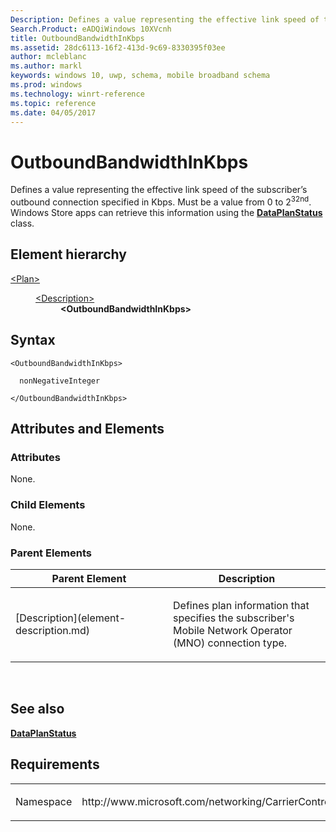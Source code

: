 ```yaml
---
Description: Defines a value representing the effective link speed of the subscriber’s outbound connection specified in Kbps. 
Search.Product: eADQiWindows 10XVcnh
title: OutboundBandwidthInKbps
ms.assetid: 28dc6113-16f2-413d-9c69-8330395f03ee
author: mcleblanc
ms.author: markl
keywords: windows 10, uwp, schema, mobile broadband schema
ms.prod: windows
ms.technology: winrt-reference
ms.topic: reference
ms.date: 04/05/2017
---
```


# OutboundBandwidthInKbps


Defines a value representing the effective link speed of the subscriber’s outbound connection specified in Kbps. Must be a value from 0 to 2<sup>32nd</sup>. Windows Store apps can retrieve this information using the [**DataPlanStatus**](https://msdn.microsoft.com/library/windows/apps/br207256) class.

## Element hierarchy

<dl>
<dt><a href="element-plan.md">&lt;Plan&gt;</a></dt>
<dd>
<dl>
<dt><a href="element-description.md">&lt;Description&gt;</a></dt>
<dd><b>&lt;OutboundBandwidthInKbps&gt;</b></dd>
</dl>
</dd>
</dl>

## Syntax

``` syntax
<OutboundBandwidthInKbps>

  nonNegativeInteger

</OutboundBandwidthInKbps>
```

## Attributes and Elements


### Attributes

None.

### Child Elements

None.

### Parent Elements

<table>
<colgroup>
<col width="50%" />
<col width="50%" />
</colgroup>
<thead>
<tr class="header">
<th>Parent Element</th>
<th>Description</th>
</tr>
</thead>
<tbody>
<tr class="odd">
<td>[Description](element-description.md)</td>
<td><p>Defines plan information that specifies the subscriber's Mobile Network Operator (MNO) connection type.</p></td>
</tr>
</tbody>
</table>

 

## See also


[**DataPlanStatus**](https://msdn.microsoft.com/library/windows/apps/br207256)

## Requirements

<table>
<colgroup>
<col width="50%" />
<col width="50%" />
</colgroup>
<tbody>
<tr class="odd">
<td><p>Namespace</p></td>
<td><p>http://www.microsoft.com/networking/CarrierControl/Plans/v1</p></td>
</tr>
</tbody>
</table>

 

 



